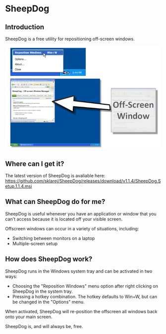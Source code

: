 # SheepDog

## Introduction
SheepDog is a free utility for repositioning off-screen windows.

![SheepDog Screenshot](/Documentation/IntroductionScreenshot.png)

## Where can I get it?
The latest version of SheepDog is avaliable here:
https://github.com/sklarej/SheepDog/releases/download/v1.1.4/SheepDog.Setup.1.1.4.msi

## What can SheepDog do for me?
SheepDog is useful whenever you have an application or window that you can't access because it is located off your visible screen.

Offscreen windows can occur in a variety of situations, including:
- Switching between monitors on a laptop
- Multiple-screen setup

## How does SheepDog work?
SheepDog runs in the Windows system tray and can be activated in two ways:
- Choosing the "Reposition Windows" menu option after right clicking on SheepDog in the system tray.
- Pressing a hotkey combination. The hotkey defaults to Win+W, but can be changed in the "Options" menu.

When activated, SheepDog will re-position the offscreen all windows back onto your main screen.

SheepDog is, and will always be, free.
